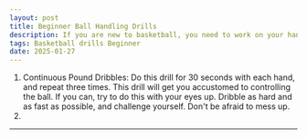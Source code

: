 ```yaml
---
layout: post
title: Beginner Ball Handling Drills
description: If you are new to basketball, you need to work on your handles and get comfortable with handling the ball ASAP.
tags: Basketball drills Beginner
date: 2025-01-27
---
```

1. Continuous Pound Dribbles: Do this drill for 30 seconds with each hand, and repeat three times. This drill will get you accustomed to controlling the ball. If you can, try to do this with your eyes up. Dribble as hard and as fast as possible, and challenge yourself. Don't be afraid to mess up.
2. 
---
